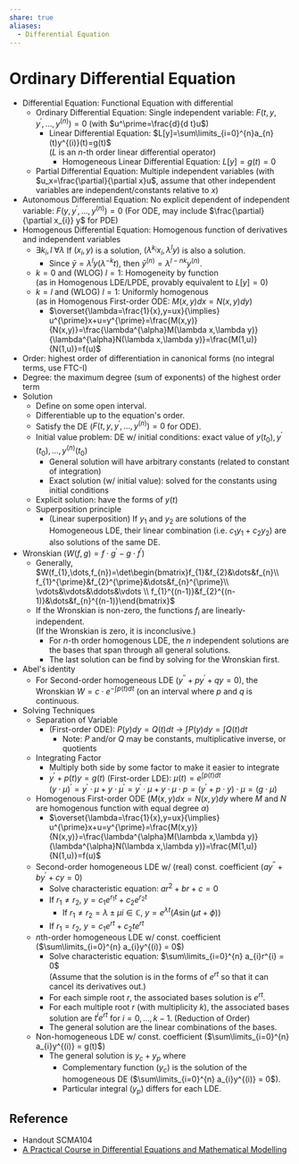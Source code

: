 ```yaml
---
share: true
aliases:
  - Differential Equation
---
```


# Ordinary Differential Equation

- Differential Equation: Functional Equation with differential
	- Ordinary Differential Equation: Single independent variable: $F(t,y,y^\prime,\dots,y^{(n)})=0$ (with $u^\prime=\frac{d}{d t}u$)
		- Linear Differential Equation: $L[y]=\sum\limits_{i=0}^{n}a_{n}(t)y^{(i)}(t)=g(t)$  
		  ($L$ is an $n$-th order linear differential operator)
			- Homogeneous Linear Differential Equation: $L[y]=g(t)=0$
	- Partial Differential Equation: Multiple independent variables (with $u_x=\frac{\partial}{\partial x}u$, assume that other independent variables are independent/constants relative to $x$)
- Autonomous Differential Equation: No explicit dependent of independent variable: $F(y,y^\prime,\dots,y^{(n)})=0$ (For ODE, may include $\frac{\partial}{\partial x_{i}} y$ for PDE)
- Homogenous Differential Equation: Homogenous function of derivatives and independent variables
	- $\exists k_{i},l\;\forall\lambda$ If $(x_{i}, y)$ is a solution, $(\lambda^{k_{i}} x_{i}, \lambda^{l} y)$ is also a solution.
		- Since $\bar{y}=\lambda^{l} y(\lambda^{-k}t)$, then $\bar{y}^{(n)}=\lambda^{l-nk} y^{(n)}$.
	- $k=0$ and (WLOG) $l=1$: Homogeneity by function  
	  (as in Homogenous LDE/LPDE, provably equivalent to $L[y]=0$)
	- $k=l$ and (WLOG) $l=1$: Uniformly homogenous  
	  (as in Homogenous First-order ODE: $M(x,y)dx=N(x,y)dy$)
		- $\overset{\lambda=\frac{1}{x},y=ux}{\implies} u^{\prime}x+u=y^{\prime}=\frac{M(x,y)}{N(x,y)}=\frac{\lambda^{\alpha}M(\lambda x,\lambda y)}{\lambda^{\alpha}N(\lambda x,\lambda y)}=\frac{M(1,u)}{N(1,u)}=f(u)$
- Order: highest order of differentiation in canonical forms (no integral terms, use FTC-I)
- Degree: the maximum degree (sum of exponents) of the highest order term
- Solution
	- Define on some open interval.
	- Differentiable up to the equation's order.
	- Satisfy the DE ($F(t,y,y^{\prime},\dots,y^{(n)})=0$ for ODE).
	- Initial value problem: DE w/ initial conditions: exact value of $y(t_{0}),y^{\prime}(t_{0}),\dots,y^{(n)}(t_{0})$
		- General solution will have arbitrary constants (related to constant of integration)
		- Exact solution (w/ initial value): solved for the constants using initial conditions
	- Explicit solution: have the forms of $y(t)$
	- Superposition principle
		- (Linear superposition) If $y_1$ and $y_2$ are solutions of the Homogeneous LDE, their linear combination (i.e. $c_{1}y_{1}+c_{2}y_{2}$) are also solutions of the same DE.
- Wronskian ($W(f,g)=f\cdot g^{\prime}-g\cdot f^{\prime}$)
	- Generally, $W(f_{1},\dots,f_{n})=\det\begin{bmatrix}f_{1}&f_{2}&\dots&f_{n}\\ f_{1}^{\prime}&f_{2}^{\prime}&\dots&f_{n}^{\prime}\\ \vdots&\vdots&\ddots&\vdots \\ f_{1}^{(n-1)}&f_{2}^{(n-1)}&\dots&f_{n}^{(n-1)}\end{bmatrix}$
	- If the Wronskian is non-zero, the functions $f_{i}$ are linearly-independent.  
	  (If the Wronskian is zero, it is inconclusive.)
		- For $n$-th order homogenous LDE, the $n$ independent solutions are the bases that span through all general solutions.
		- The last solution can be find by solving for the Wronskian first.
- Abel's identity
	- For Second-order homogeneous LDE ($y^{\prime\prime}+p y^{\prime}+q y = 0$), the Wronskian $W=c\cdot e^{-\int p(t)dt}$ (on an interval where $p$ and $q$ is continuous.
- Solving Techniques
	- Separation of Variable
		- (First-order ODE): $P(y)dy=Q(t)dt$ → $\int P(y)dy = \int Q(t)dt$
			- Note: $P$ and/or $Q$ may be constants, multiplicative inverse, or quotients
	- Integrating Factor
		- Multiply both side by some factor to make it easier to integrate
		- $y^{\prime}+p(t)y=g(t)$ (First-order LDE): $\mu(t)=e^{\int p(t) dt}$  
		  $(y\cdot\mu)^{\prime}=y^{\prime}\cdot\mu+y\cdot\mu^{\prime}=y^{\prime}\cdot\mu+y\cdot\mu\cdot p=(y^{\prime}+p\cdot y)\cdot \mu=(g\cdot\mu)$
	- Homogenous First-order ODE ($M(x,y)dx=N(x,y)dy$ where $M$ and $N$ are homogenous function with equal degree $\alpha$)
		- $\overset{\lambda=\frac{1}{x},y=ux}{\implies} u^{\prime}x+u=y^{\prime}=\frac{M(x,y)}{N(x,y)}=\frac{\lambda^{\alpha}M(\lambda x,\lambda y)}{\lambda^{\alpha}N(\lambda x,\lambda y)}=\frac{M(1,u)}{N(1,u)}=f(u)$
	- Second-order homogeneous LDE w/ (real) const. coefficient ($a y^{\prime\prime}+b y^{\prime}+c y = 0$)
		- Solve characteristic equation: $ar^{2}+br+c=0$
		- If $r_{1}\ne r_{2}$, $y=c_{1}e^{r_{1}t}+c_{2}e^{r_{2}t}$
			- If $r_{1}\ne r_{2}=\lambda\pm\mu i\in\mathbb{C}$, $y=e^{\lambda t}\left(A\sin(\mu t + \phi)\right)$
		- If $r_1=r_2$, $y=c_{1}e^{rt}+c_{2}te^{rt}$
	- $n$th-order homogeneous LDE w/ const. coefficient ($\sum\limits_{i=0}^{n} a_{i}y^{(i)} = 0$)
		- Solve characteristic equation: $\sum\limits_{i=0}^{n} a_{i}r^{i} = 0$  
		  (Assume that the solution is in the forms of $e^{rt}$ so that it can cancel its derivatives out.)
		- For each simple root $r$, the associated bases solution is $e^{rt}$.
		- For each multiple root $r$ (with multiplicity $k$), the associated bases solution are $t^{i}e^{rt}$ for $i=0,\dots,k-1$. (Reduction of Order)
		- The general solution are the linear combinations of the bases.
	- Non-homogeneous LDE w/ const. coefficient ($\sum\limits_{i=0}^{n} a_{i}y^{(i)} = g(t)$)
		- The general solution is $y_c+y_p$ where
			- Complementary function ($y_c$) is the solution of the homogeneous DE ($\sum\limits_{i=0}^{n} a_{i}y^{(i)} = 0$).
			- Particular integral ($y_p$) differs for each LDE.

## Reference

- Handout SCMA104
- [A Practical Course in Differential Equations and Mathematical Modelling](https://doi.org/10.1142/7573)

